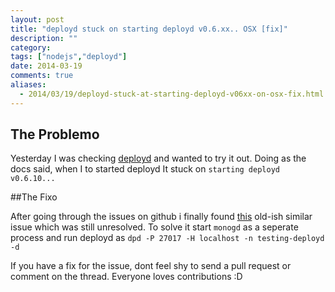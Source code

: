 ```yaml
---
layout: post
title: "deployd stuck on starting deployd v0.6.xx.. OSX [fix]"
description: ""
category: 
tags: ["nodejs","deployd"]
date: 2014-03-19
comments: true
aliases:
  - 2014/03/19/deployd-stuck-at-starting-deployd-v06xx-on-osx-fix.html
---
```


## The Problemo

Yesterday I was checking [deployd](http://deployd.com) and wanted to try it out. Doing as the docs said, when I to started deployd It stuck on `starting deployd v0.6.10...`

##The Fixo

After going through the issues on github i finally found [this](https://github.com/deployd/deployd/issues/98) old-ish similar issue which was still unresolved. To solve it start `monogd` as a seperate process and run deployd as `dpd -P 27017 -H localhost -n testing-deployd -d`

If you have a fix for the issue, dont feel shy to send a pull request or comment on the thread. Everyone loves contributions :D
